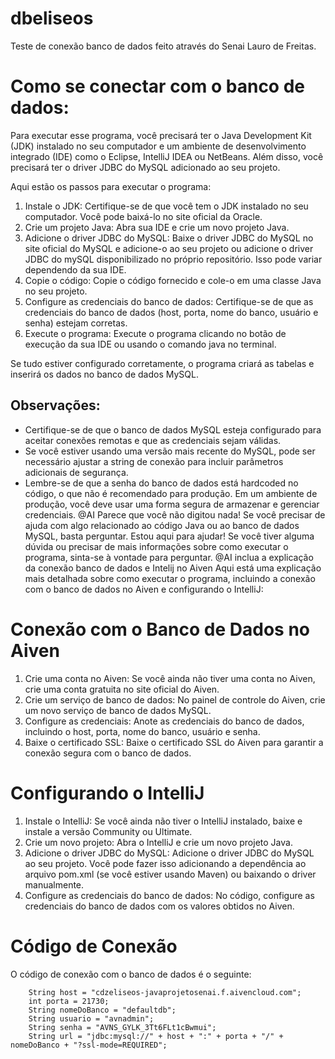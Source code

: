 # dbeliseos
Teste de conexão banco de dados feito através do Senai Lauro de Freitas.

# Como se conectar com o banco de dados:

Para executar esse programa, você precisará ter o Java Development Kit (JDK) instalado no seu computador e um ambiente de desenvolvimento integrado (IDE) como o Eclipse, IntelliJ IDEA ou NetBeans. Além disso, você precisará ter o driver JDBC do MySQL adicionado ao seu projeto.

Aqui estão os passos para executar o programa:

1. Instale o JDK: Certifique-se de que você tem o JDK instalado no seu computador. Você pode baixá-lo no site oficial da Oracle.
2. Crie um projeto Java: Abra sua IDE e crie um novo projeto Java.
3. Adicione o driver JDBC do MySQL: Baixe o driver JDBC do MySQL no site oficial do MySQL e adicione-o ao seu projeto ou adicione o driver JDBC do mySQL disponibilizado no próprio repositório. Isso pode variar dependendo da sua IDE.
4. Copie o código: Copie o código fornecido e cole-o em uma classe Java no seu projeto.
5. Configure as credenciais do banco de dados: Certifique-se de que as credenciais do banco de dados (host, porta, nome do banco, usuário e senha) estejam corretas.
6. Execute o programa: Execute o programa clicando no botão de execução da sua IDE ou usando o comando java no terminal.

Se tudo estiver configurado corretamente, o programa criará as tabelas e inserirá os dados no banco de dados MySQL.

## Observações:

- Certifique-se de que o banco de dados MySQL esteja configurado para aceitar conexões remotas e que as credenciais sejam válidas.
- Se você estiver usando uma versão mais recente do MySQL, pode ser necessário ajustar a string de conexão para incluir parâmetros adicionais de segurança.
- Lembre-se de que a senha do banco de dados está hardcoded no código, o que não é recomendado para produção. Em um ambiente de produção, você deve usar uma forma segura de armazenar e gerenciar credenciais.
@AI
Parece que você não digitou nada! Se você precisar de ajuda com algo relacionado ao código Java ou ao banco de dados MySQL, basta perguntar. Estou aqui para ajudar! Se você tiver alguma dúvida ou precisar de mais informações sobre como executar o programa, sinta-se à vontade para perguntar.
@AI inclua a explicação da conexão banco de dados e Intelij no Aiven
Aqui está uma explicação mais detalhada sobre como executar o programa, incluindo a conexão com o banco de dados no Aiven e configurando o IntelliJ:

# Conexão com o Banco de Dados no Aiven

1. Crie uma conta no Aiven: Se você ainda não tiver uma conta no Aiven, crie uma conta gratuita no site oficial do Aiven.
2. Crie um serviço de banco de dados: No painel de controle do Aiven, crie um novo serviço de banco de dados MySQL.
3. Configure as credenciais: Anote as credenciais do banco de dados, incluindo o host, porta, nome do banco, usuário e senha.
4. Baixe o certificado SSL: Baixe o certificado SSL do Aiven para garantir a conexão segura com o banco de dados.

# Configurando o IntelliJ

1. Instale o IntelliJ: Se você ainda não tiver o IntelliJ instalado, baixe e instale a versão Community ou Ultimate.
2. Crie um novo projeto: Abra o IntelliJ e crie um novo projeto Java.
3. Adicione o driver JDBC do MySQL: Adicione o driver JDBC do MySQL ao seu projeto. Você pode fazer isso adicionando a dependência ao arquivo pom.xml (se você estiver usando Maven) ou baixando o driver manualmente.
4. Configure as credenciais do banco de dados: No código, configure as credenciais do banco de dados com os valores obtidos no Aiven.

# Código de Conexão
O código de conexão com o banco de dados é o seguinte:

        String host = "cdzeliseos-javaprojetosenai.f.aivencloud.com";
        int porta = 21730;
        String nomeDoBanco = "defaultdb";
        String usuario = "avnadmin";
        String senha = "AVNS_GYLK_3Tt6FLt1cBwmui";
        String url = "jdbc:mysql://" + host + ":" + porta + "/" + nomeDoBanco + "?ssl-mode=REQUIRED";

